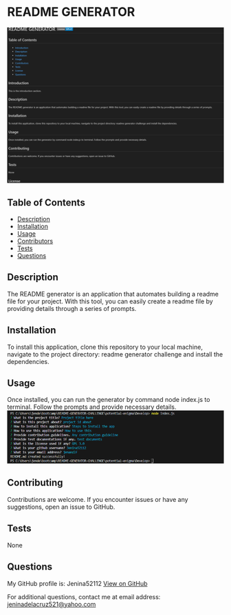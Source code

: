 
# README GENERATOR    
![alt text](image.png)

## Table of Contents
- [Description](#description)
- [Installation](#installation)
- [Usage](#usage)
- [Contributors](#contributing)
- [Tests](#tests)
- [Questions](#questions)



## Description
The README generator is an application that automates building a readme file for your project. With this tool, you can easily create a readme file by providing details through a series of prompts.

## Installation
To install this application, clone this repository to your local machine, navigate to the project directory: readme generator challenge and install the dependencies.

## Usage
Once installed, you can run the generator by command node index.js to terminal. Follow the prompts and provide necessary details. 
![alt text](image-1.png)

## Contributing
Contributions are welcome. If you encounter issues or have any suggestions, open an issue to GitHub.

## Tests
None

## Questions
  My GitHub profile is: Jenina52112 [View on GitHub](https://github.com/Jenina52112)

  For additional questions, contact me at email address: jeninadelacruz521@yahoo.com


